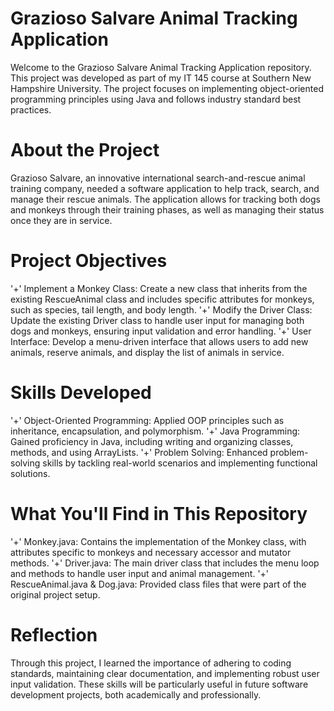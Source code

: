 # Grazioso Salvare Animal Tracking Application
Welcome to the Grazioso Salvare Animal Tracking Application repository. This project was developed as part of my IT 145 course at Southern New Hampshire University. The project focuses on implementing object-oriented programming principles using Java and follows industry standard best practices.

# About the Project
Grazioso Salvare, an innovative international search-and-rescue animal training company, needed a software application to help track, search, and manage their rescue animals. The application allows for tracking both dogs and monkeys through their training phases, as well as managing their status once they are in service.

# Project Objectives
'+' Implement a Monkey Class: Create a new class that inherits from the existing RescueAnimal class and includes specific attributes for monkeys, such as species, tail length, and body length.
'+' Modify the Driver Class: Update the existing Driver class to handle user input for managing both dogs and monkeys, ensuring input validation and error handling.
'+' User Interface: Develop a menu-driven interface that allows users to add new animals, reserve animals, and display the list of animals in service.

# Skills Developed
'+' Object-Oriented Programming: Applied OOP principles such as inheritance, encapsulation, and polymorphism.
'+' Java Programming: Gained proficiency in Java, including writing and organizing classes, methods, and using ArrayLists.
'+' Problem Solving: Enhanced problem-solving skills by tackling real-world scenarios and implementing functional solutions.

# What You'll Find in This Repository
'+' Monkey.java: Contains the implementation of the Monkey class, with attributes specific to monkeys and necessary accessor and mutator methods.
'+' Driver.java: The main driver class that includes the menu loop and methods to handle user input and animal management.
'+' RescueAnimal.java & Dog.java: Provided class files that were part of the original project setup.

# Reflection
Through this project, I learned the importance of adhering to coding standards, maintaining clear documentation, and implementing robust user input validation. These skills will be particularly useful in future software development projects, both academically and professionally.

